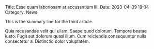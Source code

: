 Title: Esse quam laboriosam at accusantium III.
Date: 2020-04-09 18:04
Category: News

This is the summary line for the third article.
<!-- PELICAN_END_SUMMARY -->
Quia recusandae velit qui ullam. Saepe quod dolorum. Tempore beatae iusto. Fugit aut dolorum quasi illum.
Cum reiciendis consequuntur nulla consectetur a. Distinctio dolor voluptatem.



